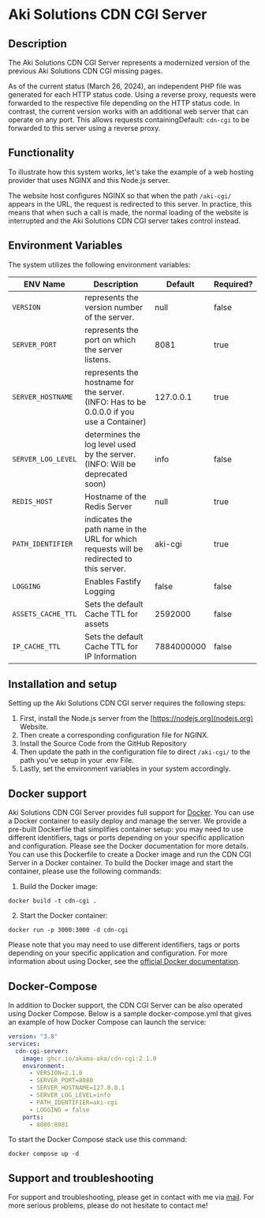 # Aki Solutions CDN CGI Server

## Description

The Aki Solutions CDN CGI Server represents a modernized version of the previous Aki Solutions CDN CGI missing pages.

As of the current status (March 26, 2024), an independent PHP file was generated for each HTTP status code.
Using a reverse proxy, requests were forwarded to the respective file depending on the HTTP status code. In contrast,
the current version works with an additional web server that can operate on any port. This allows requests
containingDefault:
`cdn-cgi` to be forwarded to this server using a reverse proxy.

## Functionality

To illustrate how this system works, let's take the example of a web hosting provider that uses NGINX and this Node.js server.

The website host configures NGINX so that when the path `/aki-cgi/` appears in the URL, the request is redirected to
this server.
In practice, this means that when such a call is made, the normal loading of the website is interrupted and the
Aki Solutions CDN CGI server takes control instead.

## Environment Variables

The system utilizes the following environment variables:

| ENV Name           | Description                                                                              | Default    | Required? |
|--------------------|------------------------------------------------------------------------------------------|------------|-----------|
| `VERSION`          | represents the version number of the server.                                             | null       | false     |
| `SERVER_PORT`      | represents the port on which the server listens.                                         | 8081       | true      |
| `SERVER_HOSTNAME`  | represents the hostname for the server. (INFO: Has to be 0.0.0.0 if you use a Container) | 127.0.0.1  | true      |
| `SERVER_LOG_LEVEL` | determines the log level used by the server. (INFO: Will be deprecated soon)             | info       | false     |
| `REDIS_HOST`       | Hostname of the Redis Server                                                             | null       | true      |
| `PATH_IDENTIFIER`  | indicates the path name in the URL for which requests will be redirected to this server. | aki-cgi    | true      |
| `LOGGING`          | Enables Fastify Logging                                                                  | false      | false     |
| `ASSETS_CACHE_TTL` | Sets the default Cache TTL for assets                                                    | 2592000    | false     |
| `IP_CACHE_TTL`     | Sets the default Cache TTL for IP Information                                            | 7884000000 | false     |

## Installation and setup

Setting up the Aki Solutions CDN CGI server requires the following steps:

1. First, install the Node.js server from the [https://nodejs.org](nodejs.org) Website.
2. Then create a corresponding configuration file for NGINX.
3. Install the Source Code from the GitHub Repository
4. Then update the path in the configuration file to direct `/aki-cgi/` to the path you've setup in your .env File.
5. Lastly, set the environment variables in your system accordingly.

## Docker support

Aki Solutions CDN CGI Server provides full support for [Docker](https://www.docker.com/). You can use a Docker
container to easily deploy and manage the server. We provide a pre-built Dockerfile that simplifies container setup:
you may need to use different identifiers, tags or ports depending on your specific application and configuration.
Please see the Docker documentation for more details.
You can use this Dockerfile to create a Docker image and run the CDN CGI Server in a Docker container. To build the Docker image and start the container, please use the following commands:

1. Build the Docker image:
```shell
docker build -t cdn-cgi .
```
2. Start the Docker container:
```shell
docker run -p 3000:3000 -d cdn-cgi
```
Please note that you may need to use different identifiers, tags or ports depending on your specific application and configuration. For more information about using Docker, see the [official Docker documentation](https://docs.docker.com/get-started/overview/).
## Docker-Compose
In addition to Docker support, the CDN CGI Server can be also operated using Docker Compose.
Below is a sample docker-compose.yml that gives an example of how Docker Compose can launch the service:
```yaml
version: "3.8"
services:
  cdn-cgi-server:
    image: ghcr.io/akama-aka/cdn-cgi:2.1.0
    environment:
      - VERSION=2.1.0
      - SERVER_PORT=8080
      - SERVER_HOSTNAME=127.0.0.1
      - SERVER_LOG_LEVEL=info
      - PATH_IDENTIFIER=aki-cgi
      - LOGGING = false
    ports:
      - 8080:8081 
```
To start the Docker Compose stack use this command:
```shell
docker compose up -d
```
## Support and troubleshooting

For support and troubleshooting, please get in contact with me via [mail](mailto://akama.aka@kitsune.exposed). For more
serious problems, please do not hesitate to contact me!